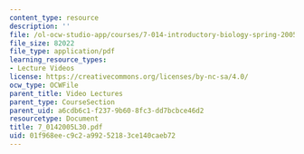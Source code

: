 ```yaml
---
content_type: resource
description: ''
file: /ol-ocw-studio-app/courses/7-014-introductory-biology-spring-2005/01f968eec9c2a99252183ce140caeb72_7_0142005L30.pdf
file_size: 82022
file_type: application/pdf
learning_resource_types:
- Lecture Videos
license: https://creativecommons.org/licenses/by-nc-sa/4.0/
ocw_type: OCWFile
parent_title: Video Lectures
parent_type: CourseSection
parent_uid: a6cdb6c1-f237-9b60-8fc3-dd7bcbce46d2
resourcetype: Document
title: 7_0142005L30.pdf
uid: 01f968ee-c9c2-a992-5218-3ce140caeb72
---
```

